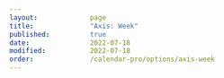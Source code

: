 ```yaml
---
layout:             page
title:              "Axis: Week"
published:          true
date:               2022-07-18
modified:           2022-07-18
order:              /calendar-pro/options/axis-week
---
```


